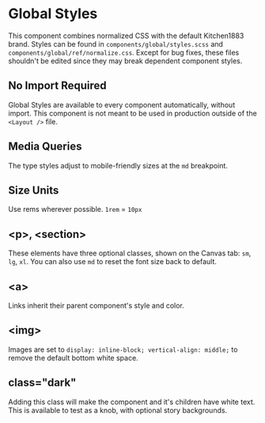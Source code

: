 # Global Styles

This component combines normalized CSS with the default Kitchen1883 brand. Styles can be found in `components/global/styles.scss` and `components/global/ref/normalize.css`. Except for bug fixes, these files shouldn't be edited since they may break dependent component styles.

## No Import Required

Global Styles are available to every component automatically, without import. This component is not meant to be used in production outside of the `<Layout />` file.

## Media Queries

The type styles adjust to mobile-friendly sizes at the `md` breakpoint.

## Size Units

Use rems wherever possible. `1rem` = `10px`

## &lt;p>, &lt;section>

These elements have three optional classes, shown on the Canvas tab: `sm`, `lg`, `xl`. You can also use `md` to reset the font size back to default.

## &lt;a>

Links inherit their parent component's style and color.

## &lt;img>

Images are set to `display: inline-block; vertical-align: middle;` to remove the default bottom white space.

## class="dark"

Adding this class will make the component and it's children have white text. This is available to test as a knob, with optional story backgrounds.
